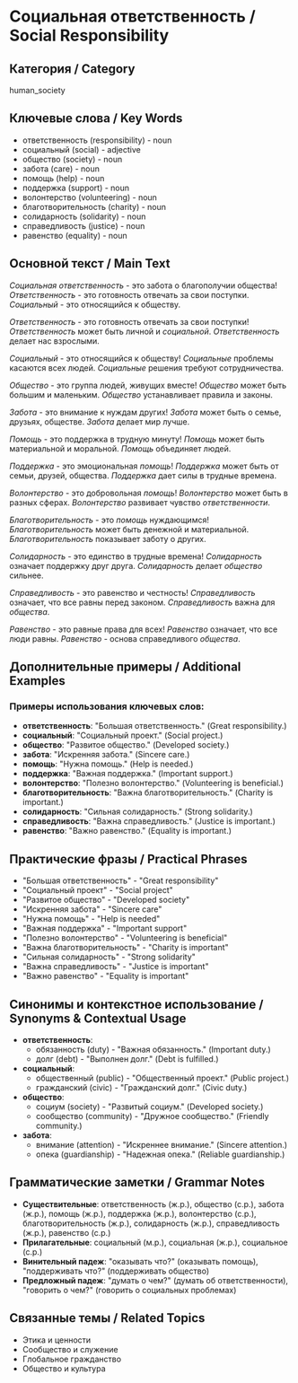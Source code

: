 # Социальная ответственность / Social Responsibility

## Категория / Category
human_society


## Ключевые слова / Key Words
- ответственность (responsibility) - noun
- социальный (social) - adjective
- общество (society) - noun
- забота (care) - noun
- помощь (help) - noun
- поддержка (support) - noun
- волонтерство (volunteering) - noun
- благотворительность (charity) - noun
- солидарность (solidarity) - noun
- справедливость (justice) - noun
- равенство (equality) - noun

## Основной текст / Main Text

*Социальная ответственность* - это забота о благополучии общества! *Ответственность* - это готовность отвечать за свои поступки. *Социальный* - это относящийся к обществу.

*Ответственность* - это готовность отвечать за свои поступки! *Ответственность* может быть личной и *социальной*. *Ответственность* делает нас взрослыми.

*Социальный* - это относящийся к обществу! *Социальные* проблемы касаются всех людей. *Социальные* решения требуют сотрудничества.

*Общество* - это группа людей, живущих вместе! *Общество* может быть большим и маленьким. *Общество* устанавливает правила и законы.

*Забота* - это внимание к нуждам других! *Забота* может быть о семье, друзьях, обществе. *Забота* делает мир лучше.

*Помощь* - это поддержка в трудную минуту! *Помощь* может быть материальной и моральной. *Помощь* объединяет людей.

*Поддержка* - это эмоциональная *помощь*! *Поддержка* может быть от семьи, друзей, общества. *Поддержка* дает силы в трудные времена.

*Волонтерство* - это добровольная *помощь*! *Волонтерство* может быть в разных сферах. *Волонтерство* развивает чувство *ответственности*.

*Благотворительность* - это *помощь* нуждающимся! *Благотворительность* может быть денежной и материальной. *Благотворительность* показывает заботу о других.

*Солидарность* - это единство в трудные времена! *Солидарность* означает поддержку друг друга. *Солидарность* делает *общество* сильнее.

*Справедливость* - это равенство и честность! *Справедливость* означает, что все равны перед законом. *Справедливость* важна для *общества*.

*Равенство* - это равные права для всех! *Равенство* означает, что все люди равны. *Равенство* - основа справедливого *общества*.

## Дополнительные примеры / Additional Examples

### Примеры использования ключевых слов:
- **ответственность**: "Большая ответственность." (Great responsibility.)
- **социальный**: "Социальный проект." (Social project.)
- **общество**: "Развитое общество." (Developed society.)
- **забота**: "Искренняя забота." (Sincere care.)
- **помощь**: "Нужна помощь." (Help is needed.)
- **поддержка**: "Важная поддержка." (Important support.)
- **волонтерство**: "Полезно волонтерство." (Volunteering is beneficial.)
- **благотворительность**: "Важна благотворительность." (Charity is important.)
- **солидарность**: "Сильная солидарность." (Strong solidarity.)
- **справедливость**: "Важна справедливость." (Justice is important.)
- **равенство**: "Важно равенство." (Equality is important.)

## Практические фразы / Practical Phrases

- "Большая ответственность" - "Great responsibility"
- "Социальный проект" - "Social project"
- "Развитое общество" - "Developed society"
- "Искренняя забота" - "Sincere care"
- "Нужна помощь" - "Help is needed"
- "Важная поддержка" - "Important support"
- "Полезно волонтерство" - "Volunteering is beneficial"
- "Важна благотворительность" - "Charity is important"
- "Сильная солидарность" - "Strong solidarity"
- "Важна справедливость" - "Justice is important"
- "Важно равенство" - "Equality is important"

## Синонимы и контекстное использование / Synonyms & Contextual Usage

- **ответственность**: 
  - обязанность (duty) - "Важная обязанность." (Important duty.)
  - долг (debt) - "Выполнен долг." (Debt is fulfilled.)
- **социальный**: 
  - общественный (public) - "Общественный проект." (Public project.)
  - гражданский (civic) - "Гражданский долг." (Civic duty.)
- **общество**: 
  - социум (society) - "Развитый социум." (Developed society.)
  - сообщество (community) - "Дружное сообщество." (Friendly community.)
- **забота**: 
  - внимание (attention) - "Искреннее внимание." (Sincere attention.)
  - опека (guardianship) - "Надежная опека." (Reliable guardianship.)

## Грамматические заметки / Grammar Notes

- **Существительные**: ответственность (ж.р.), общество (с.р.), забота (ж.р.), помощь (ж.р.), поддержка (ж.р.), волонтерство (с.р.), благотворительность (ж.р.), солидарность (ж.р.), справедливость (ж.р.), равенство (с.р.)
- **Прилагательные**: социальный (м.р.), социальная (ж.р.), социальное (с.р.)
- **Винительный падеж**: "оказывать что?" (оказывать помощь), "поддерживать что?" (поддерживать общество)
- **Предложный падеж**: "думать о чем?" (думать об ответственности), "говорить о чем?" (говорить о социальных проблемах)

## Связанные темы / Related Topics

- Этика и ценности
- Сообщество и служение
- Глобальное гражданство
- Общество и культура
